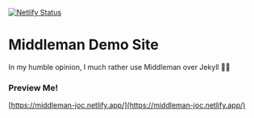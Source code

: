 [![Netlify Status](https://api.netlify.com/api/v1/badges/f6b02b1c-6294-4a68-8866-bf1d295eb5b3/deploy-status)](https://app.netlify.com/sites/middleman-joc/deploys)

# Middleman Demo Site

In my humble opinion, I much rather use Middleman over Jekyll 👊🏽   

### Preview Me!
[https://middleman-joc.netlify.app/](https://middleman-joc.netlify.app/)
